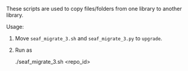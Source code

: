 These scripts are used to copy files/folders from one library to another library.

Usage:

1. Move `seaf_migrate_3.sh` and `seaf_migrate_3.py` to `upgrade`.
2. Run as 

    ./seaf_migrate_3.sh <repo_id>
